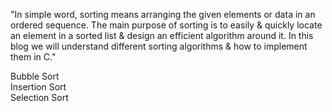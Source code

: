 "In simple word, sorting means arranging the given elements or data in an ordered sequence. The main purpose of sorting is to easily & quickly locate an element in a sorted list & design an efficient algorithm around it. In this blog we will understand different sorting algorithms & how to implement them in C."



Bubble Sort <br>
Insertion Sort  <br>
Selection Sort  <br>

